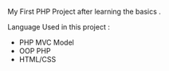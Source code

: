 My First PHP Project after learning the basics . 

Language Used in this project :

- PHP MVC Model
- OOP PHP
- HTML/CSS
